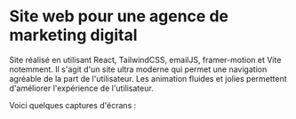 # Site web pour une agence de marketing digital

Site réalisé en utilisant React, TailwindCSS, emailJS, framer-motion et Vite notemment. Il s'agit d'un site ultra moderne qui permet une navigation agréable de la part de l'utilisateur. Les animation fluides et jolies permettent d'améliorer l'expérience de l'utilisateur.

Voici quelques captures d'écrans : 
